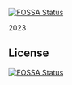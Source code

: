 [![FOSSA Status](https://app.fossa.com/api/projects/git%2Bgithub.com%2Fcuilongjin%2Fhexo-blog.svg?type=shield)](https://app.fossa.com/projects/git%2Bgithub.com%2Fcuilongjin%2Fhexo-blog?ref=badge_shield)

2023

<!-- 谈恋爱搞社交样样不行，玩电脑编程序绝不服输 -->


## License
[![FOSSA Status](https://app.fossa.com/api/projects/git%2Bgithub.com%2Fcuilongjin%2Fhexo-blog.svg?type=large)](https://app.fossa.com/projects/git%2Bgithub.com%2Fcuilongjin%2Fhexo-blog?ref=badge_large)
